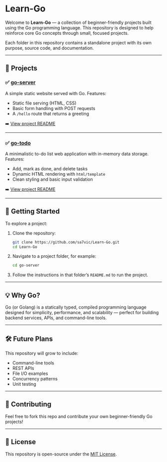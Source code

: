 # Learn-Go

Welcome to **Learn-Go** — a collection of beginner-friendly projects built using the Go programming language. This repository is designed to help reinforce core Go concepts through small, focused projects.

Each folder in this repository contains a standalone project with its own purpose, source code, and documentation.

---

## 📁 Projects

### ✅ [go-server](./go-server)

A simple static website served with Go. Features:

- Static file serving (HTML, CSS)
- Basic form handling with POST requests
- A `/hello` route that returns a greeting

➡️ [View project README](./go-server/README.md)

---

### ✅ [go-todo](./go-todo)

A minimalistic to-do list web application with in-memory data storage. Features:

- Add, mark as done, and delete tasks
- Dynamic HTML rendering with `html/template`
- Clean styling and basic input validation

➡️ [View project README](./go-todo/README.md)

---

## 🚀 Getting Started

To explore a project:

1. Clone the repository:

   ```bash
   git clone https://github.com/sa7vic/Learn-Go.git
   cd Learn-Go
   ```

2. Navigate to a project folder, for example:

   ```bash
   cd go-server
   ```

3. Follow the instructions in that folder’s `README.md` to run the project.

---

## 💡 Why Go?

Go (or Golang) is a statically typed, compiled programming language designed for simplicity, performance, and scalability — perfect for building backend services, APIs, and command-line tools.

---

## 🛠 Future Plans

This repository will grow to include:

* Command-line tools
* REST APIs
* File I/O examples
* Concurrency patterns
* Unit testing

---

## 🤝 Contributing

Feel free to fork this repo and contribute your own beginner-friendly Go projects!

---

## 📄 License

This repository is open-source under the [MIT License](LICENSE).

